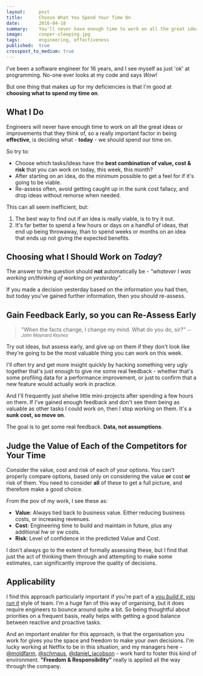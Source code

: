 ```yaml
---
layout:     post
title:      Choose What You Spend Your Time On
date:       2016-04-18
summary:    You'll never have enough time to work on all the great ideas or valuable improvements that you think of - so the important part is deciding what - today - you should be spending your time on
image:      cooper-sleeping.jpg
tags:       engineering, effectiveness
published:  true
crosspost_to_medium: true
---
```


I've been a software engineer for 16 years, and I see myself as just '_ok_' at programming. No-one ever looks at my code and says _Wow_!

But one thing that makes up for my deficiencies is that I'm good at __choosing what to spend my time on__.



## What I Do

Engineers will never have enough time to work on all the great ideas or improvements that they think of, so a really important factor in being __effective__, is deciding what - __today__ - we should spend our time on.

So try to:

- Choose which tasks/ideas have the __best combination of value, cost & risk__ that you can work on today, this week, this month?
- After starting on an idea, do the minimum possible to get a feel for if it's going to be viable.
- Re-assess often, avoid getting caught up in the sunk cost fallacy, and drop ideas without remorse when needed.

This can all seem inefficient, but:

1. The best way to find out if an idea is really viable, is to try it out.
2. It's far better to spend a few hours or days on a handful of ideas, that end up being throwaway, than to spend weeks or months on an idea that ends up not giving the expected benefits.


## Choosing what I Should Work on _Today_?

The answer to the question should __not__ automatically be - _"whatever I was working on/thinking of working on yesterday"_.

If you made a decision yesterday based on the information you had then, but today you've gained further information, then you should re-assess.


## Gain Feedback Early, so you can Re-Assess Early

> "When the facts change, I change my mind. What do you do, sir?" <small> -- <cite>John Maynard Keynes</cite></small>

Try out ideas, but assess early, and give up on them if they don't look like they're going to be the most valuable thing you can work on this week. 

I'll often try and get more insight quickly by hacking something very ugly together that's just enough to give me some real feedback - whether that's some profiling data for a performance improvement, or just to confirm that a new feature would actually work in practice.

And I'll frequently just shelve little mini-projects after spending a few hours on them. If I've gained enough feedback and don't see them being as valuable as other tasks I could work on, then I stop working on them. It's a __sunk cost, so move on__.

The goal is to get some real feedback. __Data, not assumptions__.


## Judge the Value of Each of the Competitors for Your Time

Consider the value, cost and risk of each of your options. You can't properly compare options, based only on considering the value __or__ cost __or__ risk of them. You need to consider __all__ of these to get a full picture, and therefore make a good choice.

From the pov of my work, I see these as:

- __Value__: Always tied back to business value. Either reducing business costs, or increasing revenues.
- __Cost__: Engineering time to build and maintain in future, plus any additional hw or sw costs.
- __Risk__: Level of confidence in the predicted Value and Cost.

I don't always go to the extent of formally assessing these, but I find that just the act of thinking them through and attempting to make some estimates, can significantly improve the quality of decisions.


## Applicability

I find this approach particularly important if you're part of a _[you build it, you run it](https://queue.acm.org/detail.cfm?id=1142065)_ style of team. I'm a huge fan of this way of organising, but it does require engineers to bounce around quite a bit. So being thoughtful about priorities on a frequent basis, really helps with getting a good balance between reactive and proactive tasks. 

And an important enabler for this approach, is that the organisation you work for gives you the space and freedom to make your own decisions.
I'm lucky working at Netflix to be in this situation, and my managers here - [@moldfarm](https://twitter.com/moldfarm), [@schmaus](https://twitter.com/schmaus), [@daniel_jacobson](https://twitter.com/daniel_jacobson) - work hard to foster this kind of environment. __"Freedom & Responsibility"__ really is applied all the way through the company.

